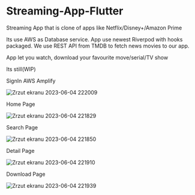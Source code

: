 # Streaming-App-Flutter
Streaming App that is clone of apps like Netflix/Disney+/Amazon Prime

Its use AWS as Database service.
App use newest Riverpod with hooks packaged.
We use REST API from TMDB to fetch news movies to our app.

App let you watch, download your favourite move/serial/TV show

Its still(WIP)


SignIn AWS Amplify


![Zrzut ekranu 2023-06-04 222009](https://github.com/DwMichael/MenuListView/assets/79370938/dbfc1ca9-e82f-4d59-a05a-e04d673056bc)

Home Page



![Zrzut ekranu 2023-06-04 221829](https://github.com/DwMichael/MenuListView/assets/79370938/20f8a2e5-7576-4bbe-aae0-d7e965cc571f)

Search Page


![Zrzut ekranu 2023-06-04 221850](https://github.com/DwMichael/MenuListView/assets/79370938/b4f12814-8fd8-439c-87c2-23ce2cca281f)

Detail Page


![Zrzut ekranu 2023-06-04 221910](https://github.com/DwMichael/MenuListView/assets/79370938/259579dc-ef21-4eb4-91e5-03b814a1b5ca)

Download Page


![Zrzut ekranu 2023-06-04 221939](https://github.com/DwMichael/MenuListView/assets/79370938/4afdf693-180c-4601-95a9-ad8d601d387f)
